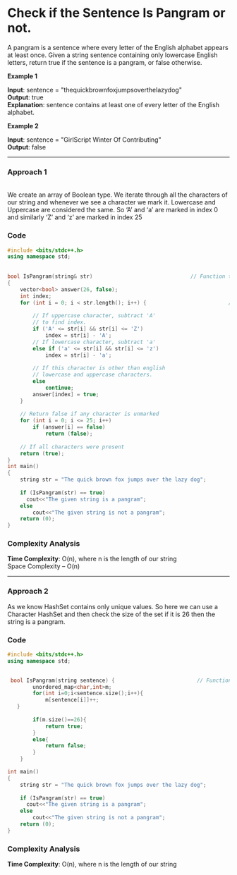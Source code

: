 # Check if the Sentence Is Pangram or not.

 A pangram is a sentence where every letter of the English alphabet appears at least once. Given a string sentence containing only lowercase English letters, return true if the sentence is a pangram, or false otherwise.
 
 **Example 1**

**Input**: sentence = "thequickbrownfoxjumpsoverthelazydog" <br>
**Output**: true <br>
**Explanation**: sentence contains at least one of every letter of the English alphabet.



 **Example 2**
 
 
 **Input**: sentence = "GirlScript Winter Of Contributing" <br>
**Output**: false

***
### Approach 1
<br>
We create an array of Boolean type. We iterate through all the characters of our string and whenever we see a character we mark it. Lowercase and Uppercase are considered the same. So ‘A’ and ‘a’ are marked in index 0 and similarly ‘Z’ and ‘z’ are marked in index 25

### Code
```cpp
#include <bits/stdc++.h>
using namespace std;
 
                                                               
bool IsPangram(string& str)                               // Function to check if the given string is pangram or not.
{
    vector<bool> answer(26, false);                                                
    int index;
    for (int i = 0; i < str.length(); i++) {                          //checking all characters in the loop
 
        // If uppercase character, subtract 'A'
        // to find index.
        if ('A' <= str[i] && str[i] <= 'Z')
            index = str[i] - 'A';                                                                                                
        // If lowercase character, subtract 'a'                                                       
        else if ('a' <= str[i] && str[i] <= 'z')
            index = str[i] - 'a';
 
        // If this character is other than english
        // lowercase and uppercase characters.
        else
            continue;
        answer[index] = true;
    }
 
    // Return false if any character is unmarked
    for (int i = 0; i <= 25; i++)
        if (answer[i] == false)
            return (false);
 
    // If all characters were present
    return (true);
}
int main()
{
    string str = "The quick brown fox jumps over the lazy dog";
 
    if (IsPangram(str) == true)
      cout<<"The given string is a pangram";
    else
        cout<<"The given string is not a pangram";
    return (0);
}
```

### Complexity Analysis

**Time Complexity**: O(n), where n is the length of our string  <br>
 Space  Complexity – O(n)
 
 ***
 
### Approach 2
As we know HashSet contains only unique values. So here we can use a Character HashSet and then check the size of the set if it is 26 then the string is a pangram.

### Code




```cpp
#include <bits/stdc++.h>
using namespace std;
                                                           

 bool IsPangram(string sentence) {                          // Function to check if the given string is pangram or not. 
        unordered_map<char,int>m;                                                    
        for(int i=0;i<sentence.size();i++){
            m[sentence[i]]++;                                                      // mapping each character 
   }
        
        if(m.size()==26){
            return true;                                                      // returning true if all the letters are present
        }
        else{
            return false;
        }       
    }

int main()
{
    string str = "The quick brown fox jumps over the lazy dog";
 
    if (IsPangram(str) == true)
      cout<<"The given string is a pangram";
    else
        cout<<"The given string is not a pangram";
    return (0);
}
```
### Complexity Analysis

**Time Complexity**: O(n), where n is the length of our string  <br>


 
